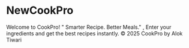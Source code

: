 # NewCookPro
Welcome to CookPro!  " Smarter Recipe. Better Meals."  , Enter your ingredients and get the best recipes instantly.  © 2025 CookPro by Alok Tiwari
